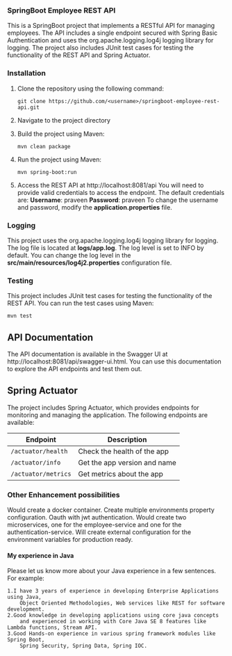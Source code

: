 
### SpringBoot Employee REST API
This is a SpringBoot project that implements a RESTful API for managing employees. 
The API includes a single endpoint secured with Spring Basic Authentication and uses the org.apache.logging.log4j logging library for logging. 
The project also includes JUnit test cases for testing the functionality of the REST API and Spring Actuator.


### Installation
1. Clone the repository using the following command:

	`git clone https://github.com/<username>/springboot-employee-rest-api.git`
	
2. Navigate to the project directory
	
3. Build the project using Maven:

	`mvn clean package`
	
4. Run the project using Maven:

	`mvn spring-boot:run`

5. Access the REST API at http://localhost:8081/api
	You will need to provide valid credentials to access the endpoint. 
	The default credentials are:
		**Username**: praveen
		**Password**: praveen
	To change the username and password, modify the **application.properties** file.
	
### Logging
This project uses the org.apache.logging.log4j logging library for logging. 
The log file is located at **logs/app.log**. The log level is set to INFO by default. 
You can change the log level in the **src/main/resources/log4j2.properties** configuration file.

### Testing
This project includes JUnit test cases for testing the functionality of the REST API. You can run the test cases using Maven:

`mvn test`
	
## API Documentation
The API documentation is available in the Swagger UI at http://localhost:8081/api/swagger-ui.html. 
You can use this documentation to explore the API endpoints and test them out.

## Spring Actuator
The project includes Spring Actuator, which provides endpoints for monitoring and managing the application. 
The following endpoints are available:

| Endpoint             | Description                  | 
| ------------------   | ---------------------------- |
| `/actuator/health`   | Check the health of the app  | 
| `/actuator/info`     | Get the app version and name | 
| `/actuator/metrics`  | Get metrics about the app    | 


### Other Enhancement possibilities
Would create a docker container. 
Create multiple environments property configuration. 
Oauth with jwt authentication. 
Would create two microservices, one for the employee-service and one for the authentication-service.
Will create external configuration for the environment variables for production ready. 


#### My experience in Java

Please let us know more about your Java experience in a few sentences. For example:

	1.I have 3 years of experience in developing Enterprise Applications using Java, 
		Object Oriented Methodologies, Web services like REST for software development.
	2.Good knowledge in developing applications using core java concepts 
		and experienced in working with Core Java SE 8 features like Lambda functions, Stream API.
	3.Good Hands-on experience in various spring framework modules like Spring Boot, 
		Spring Security, Spring Data, Spring IOC.
